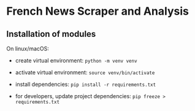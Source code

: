 # French News Scraper and Analysis



## Installation of modules
On linux/macOS:

- create virtual environment:
`python -m venv venv`

- activate virtual environment:
`source venv/bin/activate`

- install dependencies:
`pip install -r requirements.txt`

- for developers, update project dependencies:
`pip freeze > requirements.txt`